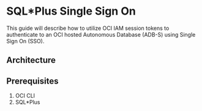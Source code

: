 # SQL*Plus Single Sign On
This guide will describe how to utilize OCI IAM session tokens to authenticate to an OCI hosted Autonomous Database (ADB-S) using Single Sign On (SSO).

## Architecture
<Insert Architecture here>

## Prerequisites
1. OCI CLI
1. SQL*Plus